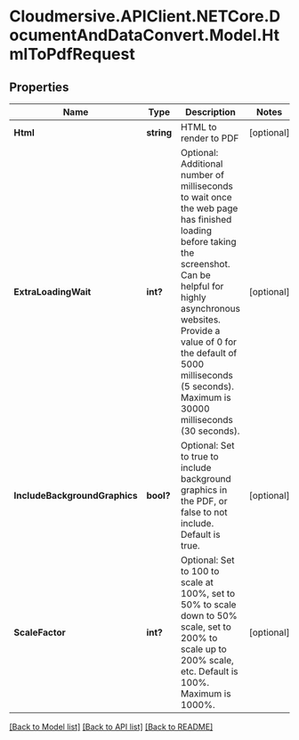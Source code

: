 # Cloudmersive.APIClient.NETCore.DocumentAndDataConvert.Model.HtmlToPdfRequest
## Properties

Name | Type | Description | Notes
------------ | ------------- | ------------- | -------------
**Html** | **string** | HTML to render to PDF | [optional] 
**ExtraLoadingWait** | **int?** | Optional: Additional number of milliseconds to wait once the web page has finished loading before taking the screenshot.  Can be helpful for highly asynchronous websites. Provide a value of 0 for the default of 5000 milliseconds (5 seconds). Maximum is 30000 milliseconds (30 seconds). | [optional] 
**IncludeBackgroundGraphics** | **bool?** | Optional: Set to true to include background graphics in the PDF, or false to not include.  Default is true. | [optional] 
**ScaleFactor** | **int?** | Optional: Set to 100 to scale at 100%, set to 50% to scale down to 50% scale, set to 200% to scale up to 200% scale, etc.  Default is 100%. Maximum is 1000%. | [optional] 

[[Back to Model list]](../README.md#documentation-for-models) [[Back to API list]](../README.md#documentation-for-api-endpoints) [[Back to README]](../README.md)

